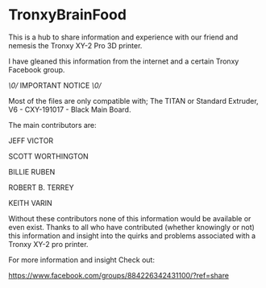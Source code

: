 # TronxyBrainFood
This is a hub to share information and experience with our friend and nemesis the Tronxy XY-2 Pro 3D printer.

I have gleaned this information from the internet and a certain Tronxy Facebook group.

*\0/* IMPORTANT NOTICE *\0/*

Most of the files are only compatible with; The TITAN or Standard Extruder, V6 - CXY-191017 - Black Main Board.

The main contributors are:

JEFF VICTOR

SCOTT WORTHINGTON

BILLIE RUBEN

ROBERT B. TERREY

KEITH VARIN


Without these contributors none of this information would be available or even exist.
 Thanks to all who have contributed (whether knowingly or not) this information and insight into the quirks and problems associated with a Tronxy XY-2 pro printer.

 

For more information and insight Check out:

https://www.facebook.com/groups/884226342431100/?ref=share
